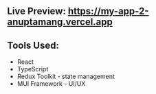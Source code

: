 ## Live Preview: https://my-app-2-anuptamang.vercel.app

## Tools Used:

- React
- TypeScript
- Redux Toolkit - state management
- MUI Framework - UI/UX
